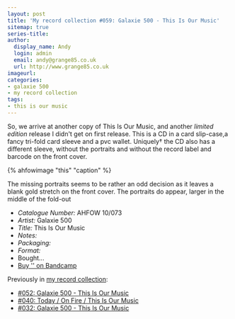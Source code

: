 ```yaml
---
layout: post
title: 'My record collection #059: Galaxie 500 - This Is Our Music'
sitemap: true
series-title:
author:
  display_name: Andy
  login: admin
  email: andy@grange85.co.uk
  url: http://www.grange85.co.uk
imageurl:
categories:
- galaxie 500
- my record collection
tags:
- this is our music
---
```

So, we arrive at another copy of This Is Our Music, and another _limited edition_ release I didn't get on first release. This is a CD in a card slip-case,a fancy tri-fold card sleeve and a pvc wallet. Uniquely&dagger; the CD also has a different sleeve, without the portraits and without the record label and barcode on the front cover.

{% ahfowimage "this" "caption" %}

The missing portraits seems to be rather an odd decision as it leaves a blank gold stretch on the front cover. The portraits do appear, larger in the middle of the fold-out 


 - *Catalogue Number:* AHFOW 10/073
 - *Artist:* Galaxie 500
 - *Title:* This Is Our Music
 - *Notes:* 
 - *Packaging:* 
 - *Format:* 
 - Bought...
 - [Buy '' on Bandcamp]()

Previously in [my record collection](/category/my-record-collection):
 - [#052: Galaxie 500 - This Is Our Music]()
 - [#040: Today / On Fire / This Is Our Music]()
 - [#032: Galaxie 500 - This Is Our Music]()

